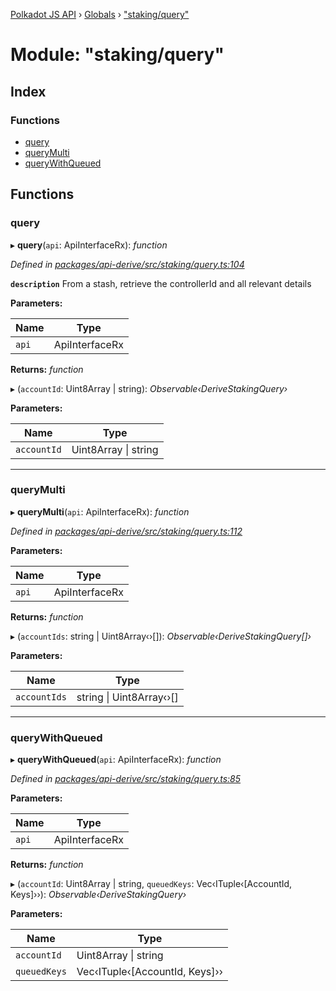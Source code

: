 [Polkadot JS API](../README.md) › [Globals](../globals.md) › ["staking/query"](_staking_query_.md)

# Module: "staking/query"

## Index

### Functions

* [query](_staking_query_.md#query)
* [queryMulti](_staking_query_.md#querymulti)
* [queryWithQueued](_staking_query_.md#querywithqueued)

## Functions

###  query

▸ **query**(`api`: ApiInterfaceRx): *function*

*Defined in [packages/api-derive/src/staking/query.ts:104](https://github.com/polkadot-js/api/blob/3de09a2e27/packages/api-derive/src/staking/query.ts#L104)*

**`description`** From a stash, retrieve the controllerId and all relevant details

**Parameters:**

Name | Type |
------ | ------ |
`api` | ApiInterfaceRx |

**Returns:** *function*

▸ (`accountId`: Uint8Array | string): *Observable‹DeriveStakingQuery›*

**Parameters:**

Name | Type |
------ | ------ |
`accountId` | Uint8Array &#124; string |

___

###  queryMulti

▸ **queryMulti**(`api`: ApiInterfaceRx): *function*

*Defined in [packages/api-derive/src/staking/query.ts:112](https://github.com/polkadot-js/api/blob/3de09a2e27/packages/api-derive/src/staking/query.ts#L112)*

**Parameters:**

Name | Type |
------ | ------ |
`api` | ApiInterfaceRx |

**Returns:** *function*

▸ (`accountIds`: string | Uint8Array‹›[]): *Observable‹DeriveStakingQuery[]›*

**Parameters:**

Name | Type |
------ | ------ |
`accountIds` | string &#124; Uint8Array‹›[] |

___

###  queryWithQueued

▸ **queryWithQueued**(`api`: ApiInterfaceRx): *function*

*Defined in [packages/api-derive/src/staking/query.ts:85](https://github.com/polkadot-js/api/blob/3de09a2e27/packages/api-derive/src/staking/query.ts#L85)*

**Parameters:**

Name | Type |
------ | ------ |
`api` | ApiInterfaceRx |

**Returns:** *function*

▸ (`accountId`: Uint8Array | string, `queuedKeys`: Vec‹ITuple‹[AccountId, Keys]››): *Observable‹DeriveStakingQuery›*

**Parameters:**

Name | Type |
------ | ------ |
`accountId` | Uint8Array &#124; string |
`queuedKeys` | Vec‹ITuple‹[AccountId, Keys]›› |
